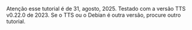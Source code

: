 Atenção esse tutorial é de 31, agosto, 2025.
Testado com a versão TTS v0.22.0 de 2023.
Se o TTS ou o Debian é outra versão, procure outro tutorial.
